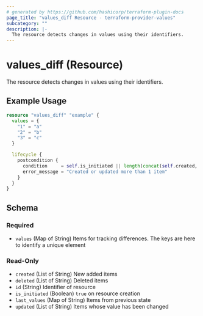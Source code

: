 ```yaml
---
# generated by https://github.com/hashicorp/terraform-plugin-docs
page_title: "values_diff Resource - terraform-provider-values"
subcategory: ""
description: |-
  The resource detects changes in values using their identifiers.
---
```


# values_diff (Resource)

The resource detects changes in values using their identifiers.

## Example Usage

```terraform
resource "values_diff" "example" {
  values = {
    "1" = "a"
    "2" = "b"
    "3" = "c"
  }

  lifecycle {
    postcondition {
      condition     = self.is_initiated || length(concat(self.created, self.updated)) <= 1
      error_message = "Created or updated more than 1 item"
    }
  }
}
```

<!-- schema generated by tfplugindocs -->
## Schema

### Required

- `values` (Map of String) Items for tracking differences. The keys are here to identify a unique element

### Read-Only

- `created` (List of String) New added items
- `deleted` (List of String) Deleted items
- `id` (String) Identifier of resource
- `is_initiated` (Boolean) `true` on resource creation
- `last_values` (Map of String) Items from previous state
- `updated` (List of String) Items whose value has been changed

